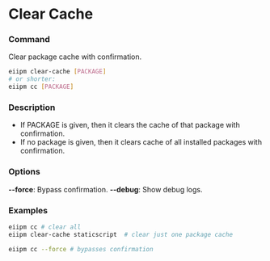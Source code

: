 # Clear Cache

### Command

Clear package cache with confirmation.

```bash
eiipm clear-cache [PACKAGE]
# or shorter:
eiipm cc [PACKAGE]
```

### Description

- If PACKAGE is given, then it clears the cache of that package with confirmation.
- If no package is given, then it clears cache of all installed packages with confirmation.

### Options

**--force**: Bypass confirmation.
**--debug**: Show debug logs.

### Examples

```bash
eiipm cc # clear all
eiipm clear-cache staticscript  # clear just one package cache

eiipm cc --force # bypasses confirmation
```
